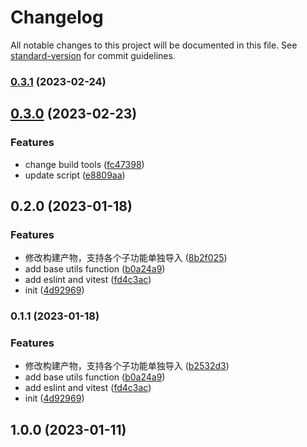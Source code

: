 # Changelog

All notable changes to this project will be documented in this file. See [standard-version](https://github.com/conventional-changelog/standard-version) for commit guidelines.

### [0.3.1](https://github.com/He110te4m/utils/compare/v0.3.0...v0.3.1) (2023-02-24)

## [0.3.0](https://github.com/He110te4m/utils/compare/v0.2.0...v0.3.0) (2023-02-23)


### Features

* change build tools ([fc47398](https://github.com/He110te4m/utils/commit/fc47398261433bd2ea28b0312b2e10349d1785a3))
* update script ([e8809aa](https://github.com/He110te4m/utils/commit/e8809aa46b89482aed233a3dbea1cabbb5273597))

## 0.2.0 (2023-01-18)


### Features

* 修改构建产物，支持各个子功能单独导入 ([8b2f025](https://github.com/He110te4m/utils/commit/8b2f02527b6abe633d689f408e32e42be9deffc8))
* add base utils function ([b0a24a9](https://github.com/He110te4m/utils/commit/b0a24a93ce23812647a84aa251b63b0517f03dc4))
* add eslint and vitest ([fd4c3ac](https://github.com/He110te4m/utils/commit/fd4c3ac7e0839a0369679d72f1e9682e2f048969))
* init ([4d92969](https://github.com/He110te4m/utils/commit/4d9296983fc66a217044159114368a0d017c6c03))

### 0.1.1 (2023-01-18)


### Features

* 修改构建产物，支持各个子功能单独导入 ([b2532d3](https://github.com/He110te4m/utils/commit/b2532d319fbb5d19070c01cc5bc48c59d7ea197e))
* add base utils function ([b0a24a9](https://github.com/He110te4m/utils/commit/b0a24a93ce23812647a84aa251b63b0517f03dc4))
* add eslint and vitest ([fd4c3ac](https://github.com/He110te4m/utils/commit/fd4c3ac7e0839a0369679d72f1e9682e2f048969))
* init ([4d92969](https://github.com/He110te4m/utils/commit/4d9296983fc66a217044159114368a0d017c6c03))

## 1.0.0 (2023-01-11)
